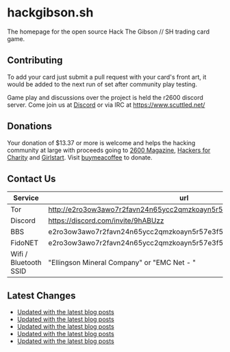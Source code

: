 # hackgibson.sh
The homepage for the open source Hack The Gibson // SH trading card game.


## Contributing

To add your card just submit a pull request with your card's front art, it would be added to the next run of set after community play testing.

Game play and discussions over the project is held the r2600 discord server. Come join us at [Discord](https://discord.com/invite/9hABUzz) or via IRC at https://www.scuttled.net/


## Donations

Your donation of $13.37 or more is welcome and helps the hacking community at large with proceeds going to [2600 Magazine](https://2600.com/), [Hackers for Charity](https://hackersforcharity.org) and [Girlstart](https://girlstart.org).  Visit [buymeacoffee](https://www.buymeacoffee.com/hackgibson.sh) to donate.


## Contact Us

Service | url
-|-
Tor | http://e2ro3ow3awo7r2favn24n65ycc2qmzkoayn5r57e3f56nvjwdcgg32ad.onion
Discord | https://discord.com/invite/9hABUzz
BBS | e2ro3ow3awo7r2favn24n65ycc2qmzkoayn5r57e3f56nvjwdcgg32ad.onion:23
FidoNET | e2ro3ow3awo7r2favn24n65ycc2qmzkoayn5r57e3f56nvjwdcgg32ad.onion:24554
Wifi / Bluetooth SSID | "Ellingson Mineral Company" or "EMC Net - <fidonet address>"

## Latest Changes
<!-- BLOG-POST-LIST:START -->
- [Updated with the latest blog posts](https://github.com/DFW2600/hackgibson.sh/commit/13ab03bc9e852d6117451ee00d615094c7fac7eb)
- [Updated with the latest blog posts](https://github.com/DFW2600/hackgibson.sh/commit/09afd3d6bde326cc5a21342dc665312a5f4465ea)
- [Updated with the latest blog posts](https://github.com/DFW2600/hackgibson.sh/commit/323542e88a5c11e6b345925466984df10e1e337b)
- [Updated with the latest blog posts](https://github.com/DFW2600/hackgibson.sh/commit/8fa503726a363a32c9429c874034a67c4f517835)
- [Updated with the latest blog posts](https://github.com/DFW2600/hackgibson.sh/commit/5a223770e69fa024f6a1cb9f6854d0d1c3335d43)
<!-- BLOG-POST-LIST:END -->
